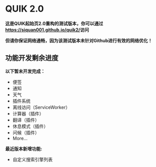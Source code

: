 # QUIK 2.0

__这是QUIK起始页2.0重构的测试版本，你可以通过<https://siquan001.github.io/quik2/>访问__

__但请你保证网络通畅，因为该测试版本未针对Github进行有效的网络优化！__

## 功能开发剩余进度
__以下暂未开发完成：__
- 便签
- 通知
- 天气
- 插件系统
- 离线访问（ServiceWorker）
- 计算器（插件）
- 翻译（插件）
- 休息模式（插件）
- 问候（插件）
- More...

__最近版本新增功能:__
- 自定义搜索引擎列表